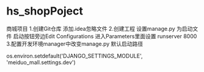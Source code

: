 # hs_shopPoject
商城项目
1.创建Git仓库 添加.idea忽略文件
2.创建工程 设置manage.py 为启动文件 启动按钮旁边Edit Configurations 进入Parameters里面设置 runserver 8000
3.配置开发环境manager中改变manage.py 默认启动路径

os.environ.setdefault('DJANGO_SETTINGS_MODULE', 'meiduo_mall.settings.dev')


